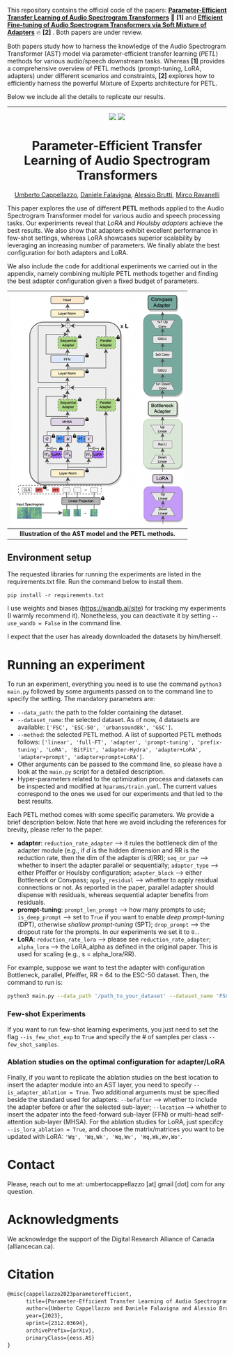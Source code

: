 This repository contains the official code of the papers: **[Parameter-Efficient Transfer Learning of Audio Spectrogram Transformers](https://arxiv.org/abs/2312.03694)** :rocket: **[1]**  and **[Efficient Fine-tuning of Audio Spectrogram Transformers via Soft Mixture of Adapters](https://arxiv.org/abs/2402.00828)** :fire: **[2]** . Both papers are under review. 

Both papers study how to harness the knowledge of the Audio Spectrogram Transformer (AST) model via parameter-efficient transfer learning (*PETL*) methods for  various audio/speech downstream tasks. Whereas **[1]** provides a comprehensive overview of PETL methods (prompt-tuning, LoRA, adapters) under different scenarios and constraints, **[2]** explores how to efficiently harness the powerful Mixture of Experts architecture for PETL. 

Below we include all the details to replicate our results.

---

<div align="center">

[![](https://img.shields.io/badge/Code-github.umbertocappellazzo%2FPETL_AST-blue)](https://umbertocappellazzo.github.io/)
[![](https://img.shields.io/badge/Paper-arxiv.2312.03694-red)](https://arxiv.org/abs/2312.03694)

# Parameter-Efficient Transfer Learning of Audio Spectrogram Transformers

[Umberto Cappellazzo](https://umbertocappellazzo.github.io/), [Daniele Falavigna](https://scholar.google.com/citations?user=LEaCpUMAAAAJ&hl=en), [Alessio Brutti](https://scholar.google.it/citations?user=dS643iQAAAAJ&hl=en), [Mirco Ravanelli](https://sites.google.com/site/mircoravanelli/)

</div>

This paper explores the use of different **PETL** methods applied to the Audio Spectrogram Transformer model for various audio and speech processing tasks. Our experiments reveal that *LoRA* and *Houlsby adapters* achieve the best results. We also show that adapters exhibit excellent performance in few-shot settings, whereas LoRA showcases superior scalability by leveraging an increasing number of parameters. We finally ablate the best configuration for both adapters and LoRA.

We also include the code for additional experiments we carried out in the appendix, namely combining multiple PETL methods together and finding the best adapter configuration given a fixed budget of parameters.



<div align="center">

|     <img src="images/AST_main.png" width='400'/>    |
| :-------------------------------------------------: |
| **Illustration of the AST model and the PETL methods.** |


</div>



## Environment setup
The requested libraries for running the experiments are listed in the requirements.txt file. Run the command below to install them.   

```
pip install -r requirements.txt
```

I use weights and biases (https://wandb.ai/site) for tracking my experiments (I warmly recommend it). Nonetheless, you can deactivate it by setting `--use_wandb = False` in the command line.

I expect that the user has already downloaded the datasets by him/herself.


# Running an experiment

To run an experiment, everything you need is to use the command ``` python3 main.py ``` followed by some arguments passed on to the command line to specify the setting. The mandatory parameters are:

- `--data_path`: the path to the folder containing the dataset. 
- `--dataset_name`: the selected dataset. As of now, 4 datasets are available: `['FSC', 'ESC-50', 'urbansound8k', 'GSC']`.
- `--method`: the selected PETL method. A list of supported PETL methods follows: `['linear', 'full-FT', 'adapter', 'prompt-tuning', 'prefix-tuning', 'LoRA', 'BitFit', 'adapter-Hydra', 'adapter+LoRA', 'adapter+prompt', 'adapter+prompt+LoRA']`.
- Other arguments can be passed to the command line, so please have a look at the `main.py` script for a detailed description.
- Hyper-parameters related to the optimization process and datasets can be inspected and modified at `hparams/train.yaml`. The current values correspond to the ones we used for our experiments and that led to the best results.

Each PETL method comes with some specific parameters. We provide a brief description below. Note that here we avoid including the references for brevity, please refer to the paper.

- **adapter**: `reduction_rate_adapter` --> it rules the bottleneck dim of the adapter module (e.g., if *d* is the hidden dimension and RR is the reduction rate, then the dim of the adapter is *d*/RR); `seq_or_par` --> whether to insert the adapter parallel or sequentially; `adapter_type` --> either Pfeiffer or Houlsby configuration; `adapter_block` --> either Bottleneck or Convpass; `apply_residual` --> whether to apply residual connections or not. As reported in the paper, parallel adapter should dispense with residuals, whereas sequential adapter benefits from residuals.
- **prompt-tuning**: `prompt_len_prompt` --> how many prompts to use; `is_deep_prompt` --> set to `True` if you want to enable *deep prompt-tuning* (DPT), otherwise *shallow prompt-tuning* (SPT); `drop_prompt` --> the dropout rate for the prompts. In our experiments we set it to `0.`.
- **LoRA**: `reduction_rate_lora` --> please see `reduction_rate_adapter`; `alpha_lora` --> the LoRA_alpha as defined in the original paper. This is used for scaling (e.g., s = alpha_lora/RR).

For example, suppose we want to test the adapter with configuration Bottleneck, parallel, Pfeiffer, RR = 64 to the ESC-50 dataset. Then, the command to run is:

```bash
python3 main.py --data_path '/path_to_your_dataset' --dataset_name 'FSC' --method 'adapter' --seq_or_par 'parallel' --reduction_rate_adapter 64 --adapter_type 'Pfeiffer' --apply_residual False --adapter_block 'Bottleneck'
```

### Few-shot Experiments
If you want to run few-shot learning experiments, you just need to set the flag `--is_few_shot_exp` to `True` and specify the # of samples per class `--few_shot_samples`.

### Ablation studies on the optimal configuration for adapter/LoRA
Finally, if you want to replicate the ablation studies on the best location to insert the adapter module into an AST layer, you need to specify `--is_adapter_ablation = True`. Two additional arguments must be specified beside the standard used for adapters: `--befafter` --> whether to include the adapter before or after the selected sub-layer; `--location` --> whether to insert the adpater into the feed-forward sub-layer (FFN) or multi-head self-attention sub-layer (MHSA). For the ablation studies for LoRA, just specifcy `--is_lora_ablation = True`, and choose the matrix/matrices you want to be updated with LoRA: `'Wq', 'Wq,Wk', 'Wq,Wv', 'Wq,Wk,Wv,Wo'`. 

# Contact

Please, reach out to me at: umbertocappellazzo [at] gmail [dot] com for any question. 

# Acknowledgments

We acknowledge the support of the Digital Research Alliance of Canada (alliancecan.ca).

# Citation

```latex
@misc{cappellazzo2023parameterefficient,
      title={Parameter-Efficient Transfer Learning of Audio Spectrogram Transformers}, 
      author={Umberto Cappellazzo and Daniele Falavigna and Alessio Brutti and Mirco Ravanelli},
      year={2023},
      eprint={2312.03694},
      archivePrefix={arXiv},
      primaryClass={eess.AS}
}
```
